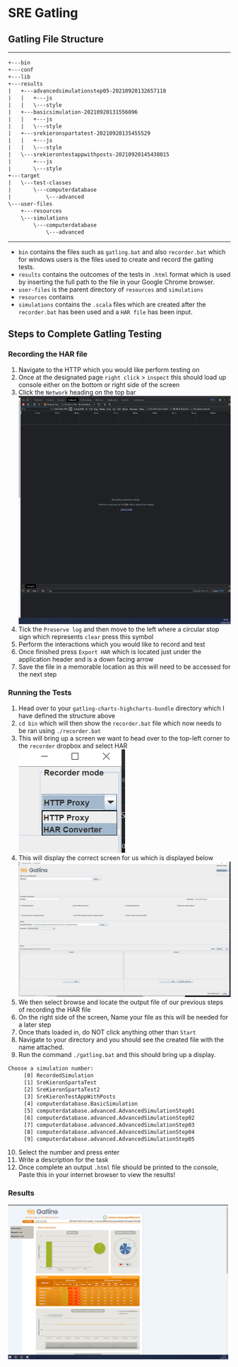 # SRE Gatling

## Gatling File Structure
----
```
+---bin
+---conf
+---lib
+---results
|   +---advancedsimulationstep05-20210920132657118
|   |   +---js
|   |   \---style
|   +---basicsimulation-20210920131556096
|   |   +---js
|   |   \---style
|   +---srekieronspartatest-20210920135455529
|   |   +---js
|   |   \---style
|   \---srekierontestappwithposts-20210920145438015
|       +---js
|       \---style
+---target
|   \---test-classes
|       \---computerdatabase
|           \---advanced
\---user-files
    +---resources
    \---simulations
        \---computerdatabase
            \---advanced
```
----
- `bin` contains the files such as `gatling.bat` and also `recorder.bat` which for windows users is the files used to create and record the gatling tests.
- `results` contains the outcomes of the tests in `.html` format which is used by inserting the full path to the file in your Google Chrome browser.
- `user-files` is the parent directory of `resources` and `simulations`
- `resources` contains
- `simulations` contains the `.scala` files which are created after the `recorder.bat` has been used and a `HAR file` has been input.

## Steps to Complete Gatling Testing
### Recording the HAR file
1. Navigate to the HTTP which you would like perform testing on
2. Once at the designated page `right click` > `inspect` this should load up console either on the bottom or right side of the screen
3. Click the `Network` heading on the top bar
![inspect](img/inspect.png)
4. Tick the `Preserve log` and then move to the left where a circular stop sign which represents `clear` press this symbol
5. Perform the interactions which you would like to record and test
6. Once finished press `Export HAR` which is located just under the application header and is a down facing arrow
7. Save the file in a memorable location as this will need to be accessed for the next step

### Running the Tests
1. Head over to your `gatling-charts-highcharts-bundle` directory which I have defined the structure above
2. `cd bin` which will then show the `recorder.bat` file which now needs to be ran using `./recorder.bat`
3. This will bring up a screen we want to head over to the top-left corner to the `recorder` dropbox and select HAR
![harselect](img/recmode.png)
4. This will display the correct screen for us which is displayed below
![Correctscreen](img/recorderscreen.png)
5. We then select browse and locate the output file of our previous steps of recording the HAR file
6. On the right side of the screen, Name your file as this will be needed for a later step
7. Once thats loaded in, do NOT click anything other than `Start`
8. Navigate to your directory and you should see the created file with the name attached.
9. Run the command `./gatling.bat` and this should bring up a display.
```
Choose a simulation number:
     [0] RecordedSimulation
     [1] SreKieronSpartaTest
     [2] SreKieronSpartaTest2
     [3] SreKieronTestAppWithPosts
     [4] computerdatabase.BasicSimulation
     [5] computerdatabase.advanced.AdvancedSimulationStep01
     [6] computerdatabase.advanced.AdvancedSimulationStep02
     [7] computerdatabase.advanced.AdvancedSimulationStep03
     [8] computerdatabase.advanced.AdvancedSimulationStep04
     [9] computerdatabase.advanced.AdvancedSimulationStep05

```
10. Select the number and press enter
11. Write a description for the task 
12. Once complete an output `.html` file should be printed to the console, Paste this in your internet browser to view the results!

### Results
![Results](img/gatlingscreen.png)
